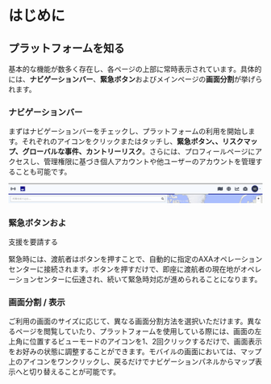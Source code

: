 # はじめに

## プラットフォームを知る

基本的な機能が数多く存在し、各ページの上部に常時表示されています。具体的には、**ナビゲーションバー**、**緊急ボタン**およびメインページの**画面分割**が挙げられます。

### ナビゲーションバー

まずはナビゲーションバーをチェックし、プラットフォームの利用を開始します。それぞれのアイコンをクリックまたはタッチし、**緊急ボタン、、リスクマップ、グローバルな事件、カントリーリスク**。さらには、プロフィールページにアクセスし、管理権限に基づき個人アカウントや他ユーザーのアカウントを管理することも可能です。

![](.gitbook/assets/getting-started_img01%20%285%29.jpg)

### 緊急ボタンおよ

支援を要請する

緊急時には、渡航者はボタンを押すことで、自動的に指定のAXAオペレーションセンターに接続されます。ボタンを押すだけで、即座に渡航者の現在地がオペレーションセンターに伝達され、続いて緊急時対応が進められることになります。



### 画面分割 / 表示

ご利用の画面のサイズに応じて、異なる画面分割方法を選択いただけます。異なるページを閲覧していたり、プラットフォームを使用している際には、画面の左上角に位置するビューモードのアイコンを1、2回クリックするだけで、画面表示をお好みの状態に調整することができます。モバイルの画面においては、マップ上のアイコンをワンクリックし、戻るだけでナビゲーションパネルからマップ表示へと切り替えることが可能です。

